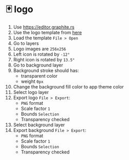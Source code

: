 # 🃏 logo

1. Use https://editor.graphite.rs
1. Use the logo template from [here](../logo/memolki.graphite)
1. Load the template `File > Open`
1. Go to layers
1. Logo images are `256x256`
1. Left icon is rotated by `-12°`
1. Right icon is rotated by `13.5°`
1. Go to background layer
1. Background stroke should has:
    - transparent color
    - weight `0px`
1. Change the background fill color to app theme color
1. Select logo layer
1. Export logo `File > Export`:
   - `PNG` format
   - Scale factor `1`
   - Bounds `Selection`
   - Transparency checked
1. Select background layer
1. Export background `File > Export`:
   - `PNG` format
   - Scale factor `1`
   - Bounds `Selection`
   - Transparency checked

